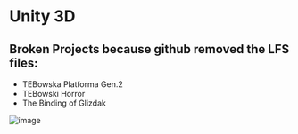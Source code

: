 # Unity 3D
 
 ## Broken Projects because github removed the LFS files:
 - TEBowska Platforma Gen.2 
 - TEBowski Horror          
 - The Binding of Glizdak   
 
![image](https://tenor.com/view/taking-a-drink-billy-butcher-karl-urban-the-boys-sipping-beverage-gif-25155316.gif)
